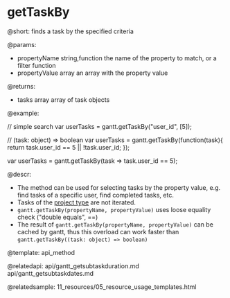 getTaskBy
=============

@short:
	finds a task by the specified criteria

@params:
- propertyName			string,function			the name of the property to match, or a filter function
- propertyValue			array					an array with the property value

@returns:
- tasks			array		array of task objects

@example:

// simple search
var userTasks = gantt.getTaskBy("user_id", [5]);

// (task: object) => boolean
var userTasks = gantt.getTaskBy(function(task){
   return task.user_id == 5 || !task.user_id;
});

var userTasks = gantt.getTaskBy(task => task.user_id == 5);


@descr:

- The method can be used for selecting tasks by the property value, e.g. find tasks of a specific user, find completed tasks, etc.
- Tasks of the [project type](api/gantt_types_config.md) are not iterated.
- `gantt.getTaskBy(propertyName, propertyValue)` uses loose equality check ("double equals", ==)
- The result of `gantt.getTaskBy(propertyName, propertyValue)` can be cached by gantt, thus this overload can work faster than `gantt.getTaskBy((task: object) => boolean)`



@template:	api_method

@relatedapi:
api/gantt_getsubtaskduration.md
api/gantt_getsubtaskdates.md

@relatedsample:
	11_resources/05_resource_usage_templates.html
